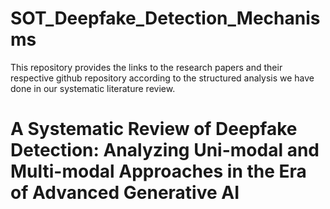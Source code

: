 # SOT_Deepfake_Detection_Mechanisms

This repository provides the links to the research papers and their respective github repository according to the structured analysis we have done in our systematic literature review. 

# A Systematic Review of Deepfake Detection: Analyzing Uni-modal and Multi-modal Approaches in the Era of Advanced Generative AI


